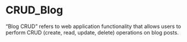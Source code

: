 # CRUD_Blog
“Blog CRUD” refers to web application functionality that allows users to perform CRUD (create, read, update, delete) operations on blog posts.
